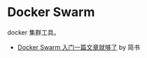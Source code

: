 # Docker Swarm
docker 集群工具。  

- [Docker Swarm 入门一篇文章就够了](https://www.jianshu.com/p/9eb9995884a5) by 简书  
